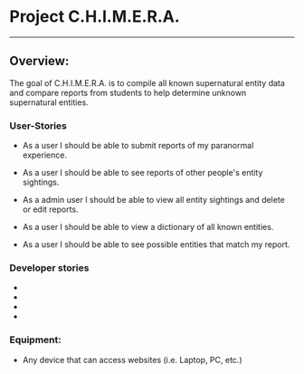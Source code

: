 # Project C.H.I.M.E.R.A.
---
## Overview:
The goal of C.H.I.M.E.R.A. is to compile all known supernatural entity data and compare reports from students to help determine unknown supernatural entities.
### User-Stories

- As a user I should be able to submit reports of my paranormal experience.

- As a user I should be able to see reports of other people's entity sightings.

- As a admin user I should be able to view all entity sightings and delete or edit reports. 

- As a user I should be able to view a dictionary of all known entities.

- As a user I should be able to see possible entities that match my report.

### Developer stories

- 

- 

- 

- 

### Equipment:

- Any device that can access websites (i.e. Laptop, PC, etc.)
